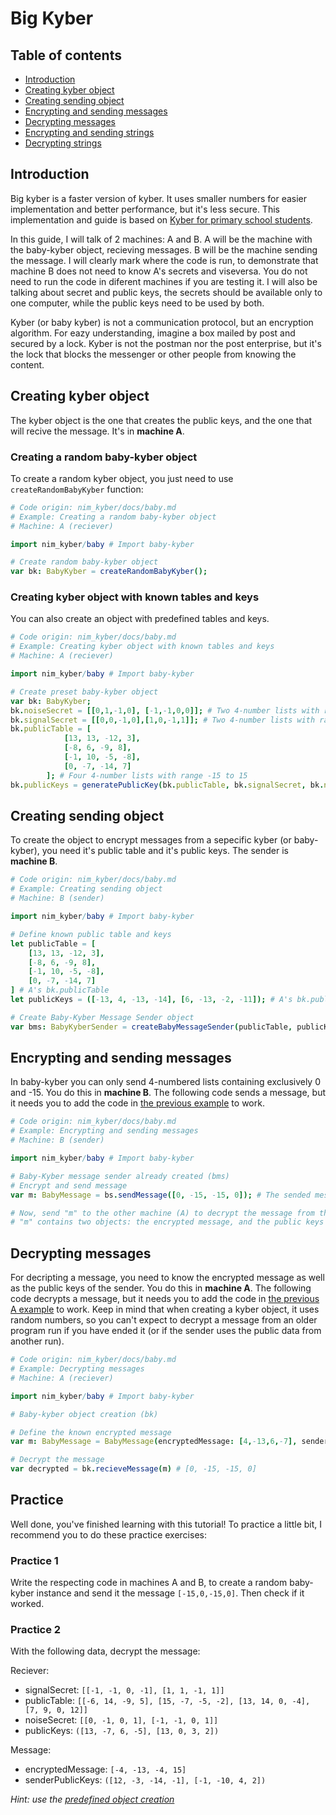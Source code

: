 # Big Kyber 
## Table of contents
- [Introduction](#introduction)
- [Creating kyber object](#creating-kyber-object)
- [Creating sending object](#creating-sending-object)
- [Encrypting and sending messages](#encrypting-and-sending-messages)
- [Decrypting messages](#decrypting-messages)
- [Encrypting and sending strings]()
- [Decrypting strings]()

## Introduction
Big kyber is a faster version of kyber. It uses smaller numbers for easier implementation and better performance, but it's less secure.
This implementation and guide is based on [Kyber for primary school students](https://crypto.stackexchange.com/questions/103754/kyber-and-dilithium-explained-to-primary-school-students).

In this guide, I will talk of 2 machines: A and B. A will be the machine with the baby-kyber object, recieving messages. B will be the machine sending the message. I will clearly mark where the code is run, to demonstrate that machine B does not need to know A's secrets and viseversa. You do not need to run the code in diferent machines if you are testing it. 
I will also be talking about secret and public keys, the secrets should be available only to one computer, while the public keys need to be used by both.

Kyber (or baby kyber) is not a communication protocol, but an encryption algorithm.
For eazy understanding, imagine a box mailed by post and secured by a lock.
Kyber is not the postman nor the post enterprise, but it's the lock that blocks the messenger or other people from knowing the content.

## Creating kyber object
The kyber object is the one that creates the public keys, and the one that will recive the message. It's in **machine A**.

### Creating a random baby-kyber object
To create a random kyber object, you just need to use `createRandomBabyKyber` function:
```nim
# Code origin: nim_kyber/docs/baby.md
# Example: Creating a random baby-kyber object
# Machine: A (reciever)

import nim_kyber/baby # Import baby-kyber

# Create random baby-kyber object
var bk: BabyKyber = createRandomBabyKyber();
```

### Creating kyber object with known tables and keys
You can also create an object with predefined tables and keys.
```nim
# Code origin: nim_kyber/docs/baby.md
# Example: Creating kyber object with known tables and keys
# Machine: A (reciever)

import nim_kyber/baby # Import baby-kyber

# Create preset baby-kyber object
var bk: BabyKyber;
bk.noiseSecret = [[0,1,-1,0], [-1,-1,0,0]]; # Two 4-number lists with range -1 to 1
bk.signalSecret = [[0,0,-1,0],[1,0,-1,1]]; # Two 4-number lists with range -1 to 1
bk.publicTable = [
            [13, 13, -12, 3],
            [-8, 6, -9, 8],
            [-1, 10, -5, -8],
            [0, -7, -14, 7]
        ]; # Four 4-number lists with range -15 to 15
bk.publicKeys = generatePublicKey(bk.publicTable, bk.signalSecret, bk.noiseSecret); # Generate public keys from noiseSecret, signalSecret and publicTable. Not recommended to predefine
```

## Creating sending object
To create the object to encrypt messages from a sepecific kyber (or baby-kyber), you need it's public table and it's public keys. The sender is **machine B**.

```nim
# Code origin: nim_kyber/docs/baby.md
# Example: Creating sending object
# Machine: B (sender)

import nim_kyber/baby # Import baby-kyber

# Define known public table and keys
let publicTable = [
    [13, 13, -12, 3],
    [-8, 6, -9, 8],
    [-1, 10, -5, -8],
    [0, -7, -14, 7]
] # A's bk.publicTable
let publicKeys = ([-13, 4, -13, -14], [6, -13, -2, -11]); # A's bk.publicKeys

# Create Baby-Kyber Message Sender object
var bms: BabyKyberSender = createBabyMessageSender(publicTable, publicKeys);
```

## Encrypting and sending messages
In baby-kyber you can only send 4-numbered lists containing exclusively 0 and -15. You do this in **machine B**. The following code sends a message, but it needs you to add the code in [the previous example](#creating-sending-object) to work.
```nim
# Code origin: nim_kyber/docs/baby.md
# Example: Encrypting and sending messages
# Machine: B (sender)

import nim_kyber/baby # Import baby-kyber

# Baby-Kyber message sender already created (bms)
# Encrypt and send message
var m: BabyMessage = bs.sendMessage([0, -15, -15, 0]); # The sended messace is [0, -15, -15, 0]

# Now, send "m" to the other machine (A) to decrypt the message from there. 
# "m" contains two objects: the encrypted message, and the public keys of the sender.
```

## Decrypting messages
For decripting a message, you need to know the encrypted message as well as the public keys of the sender. You do this in **machine A**.
The following code decrypts a message, but it needs you to add the code in [the previous A example](#creating-kyber-object) to work. Keep in mind that when creating a kyber object, it uses random numbers, so you can't expect to decrypt a message from an older program run if you have ended it (or if the sender uses the public data from another run).
```nim
# Code origin: nim_kyber/docs/baby.md
# Example: Decrypting messages
# Machine: A (reciever)

import nim_kyber/baby # Import baby-kyber

# Baby-kyber object creation (bk)

# Define the known encrypted message
var m: BabyMessage = BabyMessage(encryptedMessage: [4,-13,6,-7], senderPublicKeys: ([-6,10,-8,6], [7,-14,-9,-15])) # B's "m"

# Decrypt the message
var decrypted = bk.recieveMessage(m) # [0, -15, -15, 0]
```

## Practice
Well done, you've finished learning with this tutorial!
To practice a little bit, I recommend you to do these practice exercises:

### Practice 1
Write the respecting code in machines A and B, to create a random baby-kyber instance and send it the message `[-15,0,-15,0]`.
Then check if it worked.

### Practice 2
With the following data, decrypt the message:

Reciever:
- signalSecret: `[[-1, -1, 0, -1], [1, 1, -1, 1]]`
- publicTable: `[[-6, 14, -9, 5], [15, -7, -5, -2], [13, 14, 0, -4], [7, 9, 0, 12]]`
- noiseSecret: `[[0, -1, 0, 1], [-1, -1, 0, 1]]`
- publicKeys: `([13, -7, 6, -5], [13, 0, 3, 2])`

Message:
- encryptedMessage: `[-4, -13, -4, 15]`
- senderPublicKeys: `([12, -3, -14, -1], [-1, -10, 4, 2])`

*Hint: use the [predefined object creation](#creating-kyber-object-with-known-tables-and-keys)*
